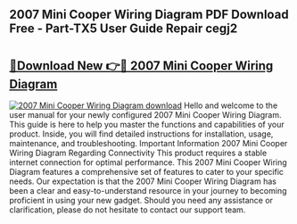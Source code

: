 ## 2007 Mini Cooper Wiring Diagram PDF Download Free - Part-TX5 User Guide Repair cegj2

# <h2><a href="http://dfprtj8.blite.top/?on=2007+Mini+Cooper+Wiring+Diagram">🔗Download New 👉🔴 2007 Mini Cooper Wiring Diagram</a></h2>

[![2007 Mini Cooper Wiring Diagram download](https://i.imgur.com/lujVjoI.png)](http://dfprtj8.blite.top/?on=2007+Mini+Cooper+Wiring+Diagram)
Hello and welcome to the user manual for your newly configured 2007 Mini Cooper Wiring Diagram. This guide is here to help you master the functions and capabilities of your product. Inside, you will find detailed instructions for installation, usage, maintenance, and troubleshooting. Important Information 2007 Mini Cooper Wiring Diagram Regarding Connectivity This product requires a stable internet connection for optimal performance. This 2007 Mini Cooper Wiring Diagram features a comprehensive set of features to cater to your specific needs. Our expectation is that the 2007 Mini Cooper Wiring Diagram has been a clear and easy-to-understand resource in your journey to becoming proficient in using your new gadget. Should you need any assistance or clarification, please do not hesitate to contact our support team.
